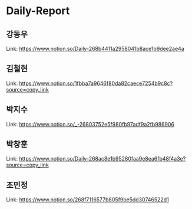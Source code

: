# Daily-Report
## 강동우
Link: https://www.notion.so/Daily-268b4411a2958041b8ace1b9dee2ae4a

## 김철현
Link: https://www.notion.so/1fbba7a9646f80da82caece7254b9c8c?source=copy_link

## 박지수
Link: https://www.notion.so/_-26803752e5f980fb97adf9a2fb986906

## 박창훈
Link: https://www.notion.so/Daily-268ac8e1b95280faa9e8ea6fb48f4a3e?source=copy_link

## 조민정
Link: https://www.notion.so/268f7116577b805f9be5dd30746522d1
